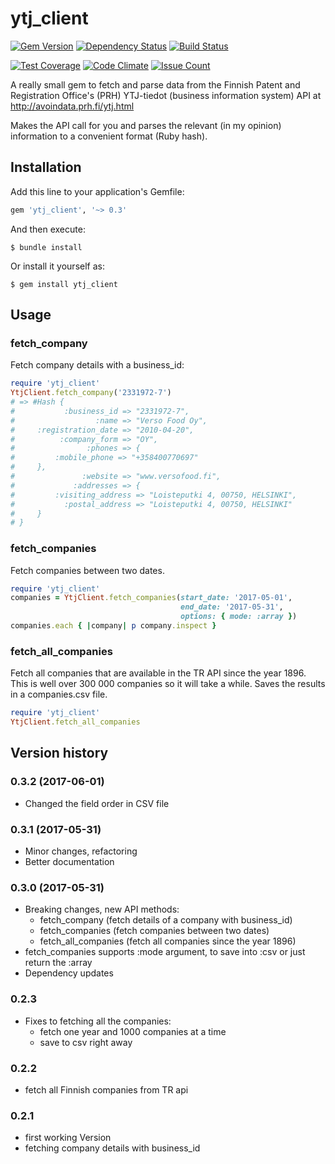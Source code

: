 # ytj_client

[![Gem Version](https://badge.fury.io/rb/ytj_client.svg)](https://badge.fury.io/rb/ytj_client)
[![Dependency Status](https://gemnasium.com/badges/github.com/jannewaren/ytj_client.svg)](https://gemnasium.com/github.com/jannewaren/ytj_client)
[![Build Status](https://travis-ci.org/jannewaren/ytj_client.svg?branch=master)](https://travis-ci.org/jannewaren/ytj_client)

[![Test Coverage](https://codeclimate.com/github/jannewaren/ytj_client/badges/coverage.svg)](https://codeclimate.com/github/jannewaren/ytj_client/coverage)
[![Code Climate](https://codeclimate.com/github/jannewaren/ytj_client/badges/gpa.svg)](https://codeclimate.com/github/jannewaren/ytj_client)
[![Issue Count](https://codeclimate.com/github/jannewaren/ytj_client/badges/issue_count.svg)](https://codeclimate.com/github/jannewaren/ytj_client)


A really small gem to fetch and parse data from the Finnish Patent and Registration Office's (PRH) YTJ-tiedot (business information system) API at http://avoindata.prh.fi/ytj.html

Makes the API call for you and parses the relevant (in my opinion) information to a convenient format (Ruby hash).

## Installation

Add this line to your application's Gemfile:

```ruby
gem 'ytj_client', '~> 0.3'
```

And then execute:

    $ bundle install

Or install it yourself as:

    $ gem install ytj_client

## Usage

### fetch_company

Fetch company details with a business_id:

```ruby
require 'ytj_client'
YtjClient.fetch_company('2331972-7')
# => #Hash {
#           :business_id => "2331972-7",
#                  :name => "Verso Food Oy",
#     :registration_date => "2010-04-20",
#          :company_form => "OY",
#                :phones => {
#         :mobile_phone => "+358400770697"
#     },
#               :website => "www.versofood.fi",
#             :addresses => {
#         :visiting_address => "Loisteputki 4, 00750, HELSINKI",
#           :postal_address => "Loisteputki 4, 00750, HELSINKI"
#     }
# }
```

### fetch_companies

Fetch companies between two dates.

```ruby
require 'ytj_client'
companies = YtjClient.fetch_companies(start_date: '2017-05-01',
                                      end_date: '2017-05-31',
                                      options: { mode: :array })
companies.each { |company| p company.inspect }
```

### fetch_all_companies

Fetch all companies that are available in the TR API since the year 1896. This is well over 300 000 companies so it will take a while. Saves the results in a companies.csv file.

```ruby
require 'ytj_client'
YtjClient.fetch_all_companies
```

## Version history

### 0.3.2 (2017-06-01)

- Changed the field order in CSV file

### 0.3.1 (2017-05-31)

- Minor changes, refactoring
- Better documentation

### 0.3.0 (2017-05-31)

- Breaking changes, new API methods:
  - fetch_company (fetch details of a company with business_id)
  - fetch_companies (fetch companies between two dates)
  - fetch_all_companies (fetch all companies since the year 1896)
- fetch_companies supports :mode argument, to save into :csv or just return the :array
- Dependency updates

### 0.2.3

- Fixes to fetching all the companies:
  - fetch one year and 1000 companies at a time
  - save to csv right away

### 0.2.2

- fetch all Finnish companies from TR api

### 0.2.1

- first working Version
- fetching company details with business_id
